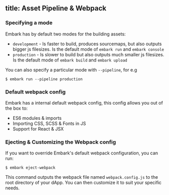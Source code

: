 title: Asset Pipeline & Webpack
---

### Specifying a mode

Embark has by default two modes for the building assets:

* `development` - Is faster to build, produces sourcemaps, but also outputs bigger js filesizes. Is the default mode of `embark run` and `embark console`
* `production` - Is slower to build but also outputs much smaller js filesizes. Is the default mode of `embark build` and `embark upload`

You can also specify a particular mode with `--pipeline`, for e.g

<pre><code class="shell">$ embark run --pipeline production</code></pre>

### Default webpack config

Embark has a internal default webpack config, this config allows you out of the box to:

* ES6 modules & imports
* Importing CSS, SCSS & Fonts in JS
* Support for React & JSX

### Ejecting & Customizing the Webpack config

If you want to override Embark's default webpack configuration, you can run:

<pre><code class="shell">$ embark eject-webpack</code></pre>

This command outputs the webpack file named `webpack.config.js` to the root directory of your dApp. You can then customize it to suit your specific needs.
